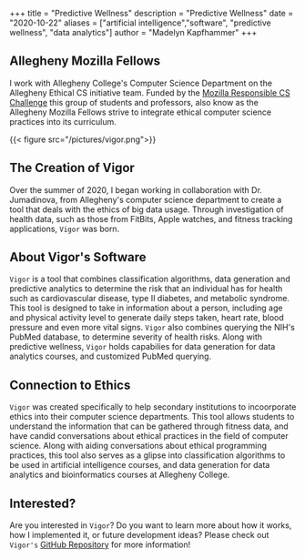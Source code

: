 +++
title = "Predictive Wellness"
description = "Predictive Wellness"
date = "2020-10-22"
aliases = ["artificial intelligence","software", "predictive wellness", "data analytics"]
author = "Madelyn Kapfhammer"
+++

## Allegheny Mozilla Fellows

I work with Allegheny College's Computer Science Department on the Allegheny Ethical CS initiative team. Funded by the [Mozilla Responsible CS Challenge](https://foundation.mozilla.org/en/initiatives/responsible-cs/) this group of students and professors, also know as the Allegheny Mozilla Fellows strive to integrate ethical computer science practices into its curriculum.

{{< figure src="/pictures/vigor.png">}}

## The Creation of Vigor

Over the summer of 2020, I began working in collaboration with Dr. Jumadinova, from Allegheny's computer science department to create a tool that deals with the ethics of big data usage. Through investigation of health data, such as those from FitBits, Apple watches, and fitness tracking applications, `Vigor` was born.

## About Vigor's Software

`Vigor` is a tool that combines classification algorithms, data generation and predictive analytics to determine the risk that an individual has for health such as cardiovascular disease, type II diabetes, and metabolic syndrome. This tool is designed to take in information about a person, including age and physical activity level to generate daily steps taken, heart rate, blood pressure and even more vital signs. `Vigor` also combines querying the NIH's PubMed database, to determine severity of health risks. Along with predictive wellness, `Vigor` holds capabilies for data generation for data analytics courses, and customized PubMed querying.

## Connection to Ethics

`Vigor` was created specifically to help secondary institutions to incoorporate ethics into their computer science departments. This tool allows students to understand the information that can be gathered through fitness data, and have candid conversations about ethical practices in the field of computer science. Along with aiding conversations about ethical programming practices, this tool also serves as a glipse into classification algorithms to be used in artificial intelligence courses, and data generation for data analytics and bioinformatics courses at Allegheny College.

## Interested?

Are you interested in `Vigor`? Do you want to learn more about how it works, how I implemented it, or future development ideas? Please check out `Vigor's` [GitHub Repository](https://github.com/Allegheny-Mozilla-Fellows/predictiveWellness) for more information!
